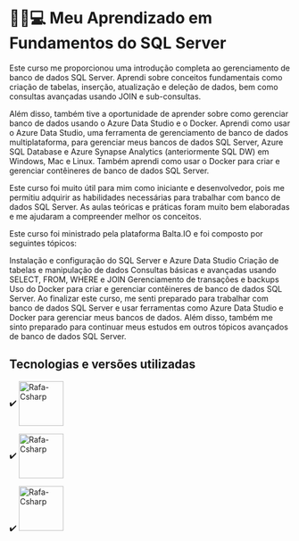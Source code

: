 # 👨‍💻💻 Meu Aprendizado em Fundamentos do SQL Server

Este curso me proporcionou uma introdução completa ao gerenciamento de banco de dados SQL Server. Aprendi sobre conceitos fundamentais como criação de tabelas, inserção, atualização e deleção de dados, bem como consultas avançadas usando JOIN e sub-consultas.

Além disso, também tive a oportunidade de aprender sobre como gerenciar banco de dados usando o Azure Data Studio e o Docker. Aprendi como usar o Azure Data Studio, uma ferramenta de gerenciamento de banco de dados multiplataforma, para gerenciar meus bancos de dados SQL Server, Azure SQL Database e Azure Synapse Analytics (anteriormente SQL DW) em Windows, Mac e Linux. Também aprendi como usar o Docker para criar e gerenciar contêineres de banco de dados SQL Server.

Este curso foi muito útil para mim como iniciante e desenvolvedor, pois me permitiu adquirir as habilidades necessárias para trabalhar com banco de dados SQL Server. As aulas teóricas e práticas foram muito bem elaboradas e me ajudaram a compreender melhor os conceitos.

Este curso foi ministrado pela plataforma Balta.IO e foi composto por seguintes tópicos:

Instalação e configuração do SQL Server e Azure Data Studio
Criação de tabelas e manipulação de dados
Consultas básicas e avançadas usando SELECT, FROM, WHERE e JOIN
Gerenciamento de transações e backups
Uso do Docker para criar e gerenciar contêineres de banco de dados SQL Server.
Ao finalizar este curso, me senti preparado para trabalhar com banco de dados SQL Server e usar ferramentas como Azure Data Studio e Docker para gerenciar meus bancos de dados. Além disso, também me sinto preparado para continuar meus estudos em outros tópicos avançados de banco de dados SQL Server.

## Tecnologias e versões utilizadas
✔️  <img align="center" alt="Rafa-Csharp" height="80" width="80" src="https://cdn.jsdelivr.net/gh/devicons/devicon/icons/docker/docker-original-wordmark.svg" />


✔️  <img align="center" alt="Rafa-Csharp" height="80" width="80" src="https://cdn.jsdelivr.net/gh/devicons/devicon/icons/azure/azure-plain-wordmark.svg" />

✔️ <img lign="center" alt="Rafa-Csharp" height="80" width="80" src="https://cdn.jsdelivr.net/gh/devicons/devicon/icons/microsoftsqlserver/microsoftsqlserver-plain-wordmark.svg" />

